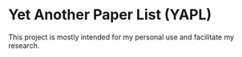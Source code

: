 # Yet Another Paper List (YAPL)

This project is mostly intended for my personal use and facilitate my research.
